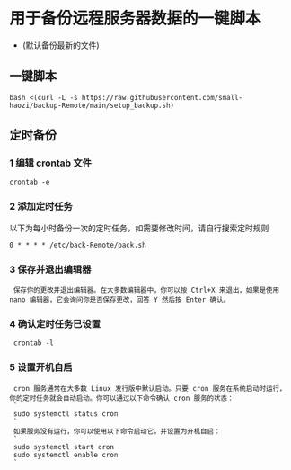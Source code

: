 # 用于备份远程服务器数据的一键脚本
- (默认备份最新的文件)
## 一键脚本
```
bash <(curl -L -s https://raw.githubusercontent.com/small-haozi/backup-Remote/main/setup_backup.sh)
```
## 定时备份
  ### 1 编辑 crontab 文件
    
    crontab -e
    
  ### 2 添加定时任务
  以下为每小时备份一次的定时任务，如需要修改时间，请自行搜索定时规则
    
    0 * * * * /etc/back-Remote/back.sh
    
  ### 3 保存并退出编辑器
     保存你的更改并退出编辑器。在大多数编辑器中，你可以按 Ctrl+X 来退出，如果是使用 nano 编辑器，它会询问你是否保存更改，回答 Y 然后按 Enter 确认。
  ### 4 确认定时任务已设置
     
     crontab -l
     
  ### 5 设置开机自启
     cron 服务通常在大多数 Linux 发行版中默认启动。只要 cron 服务在系统启动时运行，你的定时任务就会自动启动。你可以通过以下命令确认 cron 服务的状态：
     `
     sudo systemctl status cron
     `
     如果服务没有运行，你可以使用以下命令启动它，并设置为开机自启：
     `
     sudo systemctl start cron
     sudo systemctl enable cron
     `

